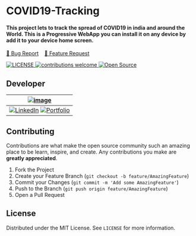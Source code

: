 # COVID19-Tracking
#### This project lets to track the spread of COVID19 in india and around the World. This is a Progressive WebApp you can install it on any device by add it to your device home screen. 
<p>
  <a href="https://github.com/smithg09/COVID-19-Tracking-/issues/new?assignees=&labels=&template=bug_report.md&title=">🐞 Bug Report</a> &nbsp;&nbsp;
  <a href="https://github.com/smithg09/COVID-19-Tracking-/issues/new?assignees=&labels=&template=feature_request.md&title=">📢 Feature Request</a>
</p>
<p>
<a href="https://github.com/smithg09/COVID-19-Tracking-/blob/master/LICENSE">
    <img src="https://img.shields.io/github/license/mashape/apistatus.svg" alt="LICENSE">
</a>
<a href="https://github.com/smithg09/COVID-19-Tracking-/issues">
    <img src="https://img.shields.io/badge/contributions-welcome-brightgreen.svg?style=flat" alt="contributions welcome">
</a>
<a href="#">
    <img src="https://badges.frapsoft.com/os/v1/open-source.svg?v=103" alt="Open Source">
</a>
</p>
</p>

## Developer 
| [![image](https://avatars3.githubusercontent.com/u/41014321?s=128&v=4)](https://smithgajjar.tech) |
|:-:|
| [![LinkedIn](https://icons.iconarchive.com/icons/danleech/simple/32/linkedin-icon.png)](https://www.linkedin.com/in/smith-gajjar-5a27716b/) [![Portfolio](https://icons.iconarchive.com/icons/dtafalonso/android-lollipop/32/Browser-icon.png)](https://smithgajjar.tech) |

<!-- CONTRIBUTING -->
## Contributing

Contributions are what make the open source community such an amazing place to be learn, inspire, and create. Any contributions you make are **greatly appreciated**.

1. Fork the Project
2. Create your Feature Branch (`git checkout -b feature/AmazingFeature`)
3. Commit your Changes (`git commit -m 'Add some AmazingFeature'`)
4. Push to the Branch (`git push origin feature/AmazingFeature`)
5. Open a Pull Request

<!-- LICENSE -->
## License

Distributed under the MIT License. See `LICENSE` for more information.
